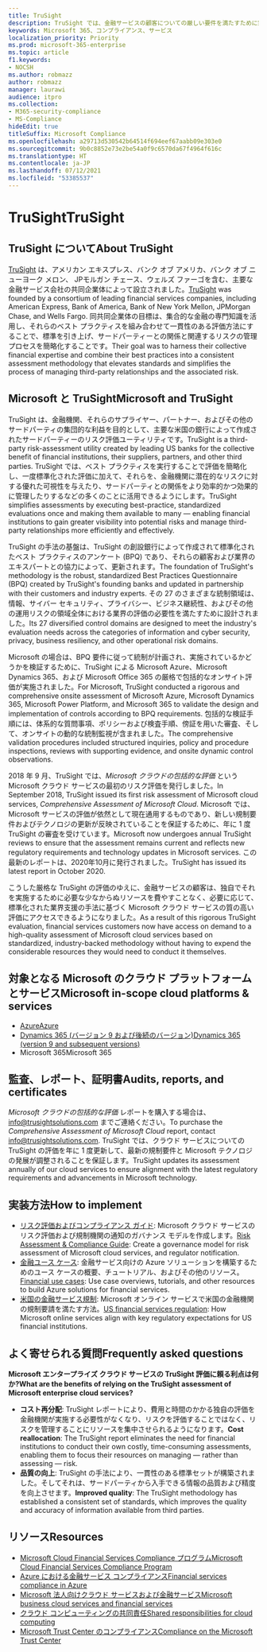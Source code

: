 ```yaml
---
title: TruSight
description: TruSight では、金融サービスの顧客についての厳しい要件を満たすために策定された Microsoft クラウド サービスの包括的なリスク評価を実施しました。
keywords: Microsoft 365、コンプライアンス、サービス
localization_priority: Priority
ms.prod: microsoft-365-enterprise
ms.topic: article
f1.keywords:
- NOCSH
ms.author: robmazz
author: robmazz
manager: laurawi
audience: itpro
ms.collection:
- M365-security-compliance
- MS-Compliance
hideEdit: true
titleSuffix: Microsoft Compliance
ms.openlocfilehash: a29713d530542b64514f694eef67aabb09e303e0
ms.sourcegitcommit: 9b0c8852e73e2be54a0f9c6570da67f4964f616c
ms.translationtype: HT
ms.contentlocale: ja-JP
ms.lasthandoff: 07/12/2021
ms.locfileid: "53385537"
---
```

# <a name="trusight"></a><span data-ttu-id="6686c-104">TruSight</span><span class="sxs-lookup"><span data-stu-id="6686c-104">TruSight</span></span>

## <a name="about-trusight"></a><span data-ttu-id="6686c-105">TruSight について</span><span class="sxs-lookup"><span data-stu-id="6686c-105">About TruSight</span></span>

<span data-ttu-id="6686c-106">[TruSight](https://trusightsolutions.com/) は、アメリカン エキスプレス、バンク オブ アメリカ、バンク オブ ニューヨーク メロン、 JPモルガン チェース、ウェルズ ファーゴを含む、主要な金融サービス会社の共同企業体によって設立されました。</span><span class="sxs-lookup"><span data-stu-id="6686c-106">[TruSight](https://trusightsolutions.com/) was founded by a consortium of leading financial services companies, including American Express, Bank of America, Bank of New York Mellon, JPMorgan Chase, and Wells Fargo.</span></span> <span data-ttu-id="6686c-107">同共同企業体の目標は、集合的な金融の専門知識を活用し、それらのベスト プラクティスを組み合わせて一貫性のある評価方法にすることで、標準を引き上げ、サードパーティーとの関係と関連するリスクの管理プロセスを簡略化することです。</span><span class="sxs-lookup"><span data-stu-id="6686c-107">Their goal was to harness their collective financial expertise and combine their best practices into a consistent assessment methodology that elevates standards and simplifies the process of managing third-party relationships and the associated risk.</span></span>

## <a name="microsoft-and-trusight"></a><span data-ttu-id="6686c-108">Microsoft と TruSight</span><span class="sxs-lookup"><span data-stu-id="6686c-108">Microsoft and TruSight</span></span>

<span data-ttu-id="6686c-109">TruSight は、金融機関、それらのサプライヤー、パートナー、およびその他のサードパーティの集団的な利益を目的として、主要な米国の銀行によって作成されたサードパーティーのリスク評価ユーティリティです。</span><span class="sxs-lookup"><span data-stu-id="6686c-109">TruSight is a third-party risk-assessment utility created by leading US banks for the collective benefit of financial institutions, their suppliers, partners, and other third parties.</span></span> <span data-ttu-id="6686c-110">TruSight では、ベスト プラクティスを実行することで評価を簡略化し、一度標準化された評価に加えて、それらを、金融機関に潜在的なリスクに対する優れた可視性を与えたり、サードパーティとの関係をより効率的かつ効果的に管理したりするなどの多くのことに活用できるようにします。</span><span class="sxs-lookup"><span data-stu-id="6686c-110">TruSight simplifies assessments by executing best-practice, standardized evaluations once and making them available to many — enabling financial institutions to gain greater visibility into potential risks and manage third-party relationships more efficiently and effectively.</span></span>

<span data-ttu-id="6686c-111">TruSight の手法の基盤は、TruSight の創設銀行によって作成されて標準化されたベスト プラクティスのアンケート (BPQ) であり、それらの顧客および業界のエキスパートとの協力によって、更新されます。</span><span class="sxs-lookup"><span data-stu-id="6686c-111">The foundation of TruSight's methodology is the robust, standardized Best Practices Questionnaire (BPQ) created by TruSight's founding banks and updated in partnership with their customers and industry experts.</span></span> <span data-ttu-id="6686c-112">その 27 のさまざまな統制領域は、情報、サイバー セキュリティ、プライバシー、ビジネス継続性、およびその他の運用リスクの領域全体における業界の評価の必要性を満たすために設計されました。</span><span class="sxs-lookup"><span data-stu-id="6686c-112">Its 27 diversified control domains are designed to meet the industry's evaluation needs across the categories of information and cyber security, privacy, business resiliency, and other operational risk domains.</span></span>

<span data-ttu-id="6686c-113">Microsoft の場合は、BPQ 要件に従って統制が計画され、実施されているかどうかを検証するために、TruSight による Microsoft Azure、Microsoft Dynamics 365、および Microsoft Office 365 の厳格で包括的なオンサイト評価が実施されました。</span><span class="sxs-lookup"><span data-stu-id="6686c-113">For Microsoft, TruSight conducted a rigorous and comprehensive onsite assessment of Microsoft Azure, Microsoft Dynamics 365, Microsoft Power Platform, and Microsoft 365 to validate the design and implementation of controls according to BPQ requirements.</span></span> <span data-ttu-id="6686c-114">包括的な検証手順には、体系的な質問事項、ポリシーおよび検査手順、傍証を用いた審査、そして、オンサイトの動的な統制監視が含まれました。</span><span class="sxs-lookup"><span data-stu-id="6686c-114">The comprehensive validation procedures included structured inquiries, policy and procedure inspections, reviews with supporting evidence, and onsite dynamic control observations.</span></span>

<span data-ttu-id="6686c-115">2018 年 9 月、TruSight では、*Microsoft クラウドの包括的な評価* という Microsoft クラウド サービスの最初のリスク評価を発行しました。</span><span class="sxs-lookup"><span data-stu-id="6686c-115">In September 2018, TruSight issued its first risk assessment of Microsoft cloud services, *Comprehensive Assessment of Microsoft Cloud*.</span></span> <span data-ttu-id="6686c-116">Microsoft では、Microsoft サービスの評価が依然として現在通用するものであり、新しい規制要件およびテクノロジの更新が反映されていることを保証するために、年に 1 度 TruSight の審査を受けています。</span><span class="sxs-lookup"><span data-stu-id="6686c-116">Microsoft now undergoes annual TruSight reviews to ensure that the assessment remains current and reflects new regulatory requirements and technology updates in Microsoft services.</span></span> <span data-ttu-id="6686c-117">この最新のレポートは、2020年10月に発行されました。</span><span class="sxs-lookup"><span data-stu-id="6686c-117">TruSight has issued its latest report in October 2020.</span></span>

<span data-ttu-id="6686c-118">こうした厳格な TruSight の評価のゆえに、金融サービスの顧客は、独自でそれを実施するために必要な少なからぬリソースを費やすことなく、必要に応じて、標準化された業界支援の手法に基づく Microsoft クラウド サービスの質の高い評価にアクセスできるようになりました。</span><span class="sxs-lookup"><span data-stu-id="6686c-118">As a result of this rigorous TruSight evaluation, financial services customers now have access on demand to a high-quality assessment of Microsoft cloud services based on standardized, industry-backed methodology without having to expend the considerable resources they would need to conduct it themselves.</span></span>

## <a name="microsoft-in-scope-cloud-platforms--services"></a><span data-ttu-id="6686c-119">対象となる Microsoft のクラウド プラットフォームとサービス</span><span class="sxs-lookup"><span data-stu-id="6686c-119">Microsoft in-scope cloud platforms & services</span></span>

- [<span data-ttu-id="6686c-120">Azure</span><span class="sxs-lookup"><span data-stu-id="6686c-120">Azure</span></span>](https://aka.ms/AzureCompliance)
- [<span data-ttu-id="6686c-121">Dynamics 365 (バージョン 9 および後続のバージョン)</span><span class="sxs-lookup"><span data-stu-id="6686c-121">Dynamics 365 (version 9 and subsequent versions)</span></span>](https://aka.ms/d365-compliance-list)
- <span data-ttu-id="6686c-122">Microsoft 365</span><span class="sxs-lookup"><span data-stu-id="6686c-122">Microsoft 365</span></span>

## <a name="audits-reports-and-certificates"></a><span data-ttu-id="6686c-123">監査、レポート、証明書</span><span class="sxs-lookup"><span data-stu-id="6686c-123">Audits, reports, and certificates</span></span>

<span data-ttu-id="6686c-124">*Microsoft クラウドの包括的な評価* レポートを購入する場合は、info@trusightsolutions.com までご連絡ください。</span><span class="sxs-lookup"><span data-stu-id="6686c-124">To purchase the *Comprehensive Assessment of Microsoft Cloud* report, contact info@trusightsolutions.com.</span></span> <span data-ttu-id="6686c-125">TruSight では、クラウド サービスについての TruSight の評価を年に 1 度更新して、最新の規制要件と Microsoft テクノロジの発展が調整されることを保証します。</span><span class="sxs-lookup"><span data-stu-id="6686c-125">TruSight updates its assessment annually of our cloud services to ensure alignment with the latest regulatory requirements and advancements in Microsoft technology.</span></span>

## <a name="how-to-implement"></a><span data-ttu-id="6686c-126">実装方法</span><span class="sxs-lookup"><span data-stu-id="6686c-126">How to implement</span></span>

- <span data-ttu-id="6686c-127">[リスク評価およびコンプライアンス ガイド](https://aka.ms/RiskGovernanceGuide): Microsoft クラウド サービスのリスク評価および規制機関の通知のガバナンス モデルを作成します。</span><span class="sxs-lookup"><span data-stu-id="6686c-127">[Risk Assessment & Compliance Guide](https://aka.ms/RiskGovernanceGuide): Create a governance model for risk assessment of Microsoft cloud services, and regulator notification.</span></span>
- <span data-ttu-id="6686c-128">[金融ユース ケース](/azure/industry/financial/): 金融サービス向けの Azure ソリューションを構築するためのユース ケースの概要、チュートリアル、およびその他のリソース。</span><span class="sxs-lookup"><span data-stu-id="6686c-128">[Financial use cases](/azure/industry/financial/): Use case overviews, tutorials, and other resources to build Azure solutions for financial services.</span></span>
- <span data-ttu-id="6686c-129">[米国の金融サービス規制](https://aka.ms/FinServ-Guide-US): Microsoft オンライン サービスで米国の金融機関の規制要請を満たす方法。</span><span class="sxs-lookup"><span data-stu-id="6686c-129">[US financial services regulation](https://aka.ms/FinServ-Guide-US): How Microsoft online services align with key regulatory expectations for US financial institutions.</span></span>

## <a name="frequently-asked-questions"></a><span data-ttu-id="6686c-130">よく寄せられる質問</span><span class="sxs-lookup"><span data-stu-id="6686c-130">Frequently asked questions</span></span>

<span data-ttu-id="6686c-131">**Microsoft エンタープライズ クラウド サービスの TruSight 評価に頼る利点は何か?**</span><span class="sxs-lookup"><span data-stu-id="6686c-131">**What are the benefits of relying on the TruSight assessment of Microsoft enterprise cloud services?**</span></span>

- <span data-ttu-id="6686c-132">**コスト再分配**: TruSight レポートにより、費用と時間のかかる独自の評価を金融機関が実施する必要性がなくなり、リスクを評価することではなく、リスクを管理することにリソースを集中させられるようになります。</span><span class="sxs-lookup"><span data-stu-id="6686c-132">**Cost reallocation**: The TruSight report eliminates the need for financial institutions to conduct their own costly, time-consuming assessments, enabling them to focus their resources on managing — rather than assessing — risk.</span></span>
- <span data-ttu-id="6686c-133">**品質の向上**: TruSight の手法により、一貫性のある標準セットが構築されました。そしてそれは、サードパーティから入手できる情報の品質および精度を向上させます。</span><span class="sxs-lookup"><span data-stu-id="6686c-133">**Improved quality**: The TruSight methodology has established a consistent set of standards, which improves the quality and accuracy of information available from third parties.</span></span>

## <a name="resources"></a><span data-ttu-id="6686c-134">リソース</span><span class="sxs-lookup"><span data-stu-id="6686c-134">Resources</span></span>

- [<span data-ttu-id="6686c-135">Microsoft Cloud Financial Services Compliance プログラム</span><span class="sxs-lookup"><span data-stu-id="6686c-135">Microsoft Cloud Financial Services Compliance Program</span></span>](https://aka.ms/FSCP-Print)
- [<span data-ttu-id="6686c-136">Azure における金融サービス コンプライアンス</span><span class="sxs-lookup"><span data-stu-id="6686c-136">Financial services compliance in Azure</span></span>](https://aka.ms/FinServ-Compliance-Azure)
- [<span data-ttu-id="6686c-137">Microsoft 法人向けクラウド サービスおよび金融サービス</span><span class="sxs-lookup"><span data-stu-id="6686c-137">Microsoft business cloud services and financial services</span></span>](https://aka.ms/FinServ-Compliance)
- [<span data-ttu-id="6686c-138">クラウド コンピューティングの共同責任</span><span class="sxs-lookup"><span data-stu-id="6686c-138">Shared responsibilities for cloud computing</span></span>](https://aka.ms/sharedresponsibility)
- [<span data-ttu-id="6686c-139">Microsoft Trust Center のコンプライアンス</span><span class="sxs-lookup"><span data-stu-id="6686c-139">Compliance on the Microsoft Trust Center</span></span>](https://www.microsoft.com/trust-center/compliance/compliance-overview)
